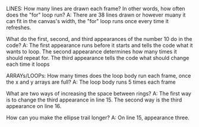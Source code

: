 LINES:
How many lines are drawn each frame? In other words, how often does the "for" loop run? 
  A: There are 38 lines drawn or however muany it can fit in the canvas's width, the "for" loop 
  runs once every time it refreshes.

What do the first, second, and third appearances of the number 10 do in the code?
  A: The first appearance runs before it starts and tells the code what it wants to loop. The second appearance 
  determines how many times it should repeat for. The third appearance tells the code what should change 
  each time it loops

ARRAYs/LOOPs:
How many times does the loop body run each frame, once the x and y arrays are full?
  A: The loop body runs 5 times each frame

What are two ways of increasing the space between rings?
  A: The first way is to change the third appearance in line 15. The second way is the third appearance on line 16.
  
How can you make the ellipse trail longer?
  A: On line 15, appearance three.

